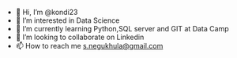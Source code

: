 - 👋 Hi, I’m @kondi23
- 👀 I’m interested in Data Science 
- 🌱 I’m currently learning Python,SQL server and GIT at Data Camp
- 💞️ I’m looking to collaborate on Linkedin
- 📫 How to reach me s.negukhula@gmail.com

<!---
kondi23/kondi23 is a ✨ special ✨ repository because its `README.md` (this file) appears on your GitHub profile.
You can click the Preview link to take a look at your changes.
--->
